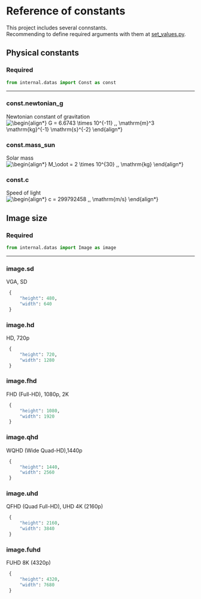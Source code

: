 # Reference of constants
This project includes several connstants.  
Recommending to define required arguments with them at [set_values.py](../set_values.py).  

## Physical constants
### Required
```py
from internal.datas import Const as const
```
---
### const.newtonian_g

 Newtonian constant of gravitation  
![\begin{align*}
G = 6.6743 \times 10^{-11} \,\, \mathrm{m}^3 \mathrm{kg}^{-1} \mathrm{s}^{-2}
\end{align*}](https://render.githubusercontent.com/render/math?math=%5Cdisplaystyle+%5Cbegin%7Balign%2A%7D%0AG+%3D+6.6743+%5Ctimes+10%5E%7B-11%7D+%5C%2C%5C%2C+%5Cmathrm%7Bm%7D%5E3+%5Cmathrm%7Bkg%7D%5E%7B-1%7D+%5Cmathrm%7Bs%7D%5E%7B-2%7D%0A%5Cend%7Balign%2A%7D)

### const.mass_sun

Solar mass  
![\begin{align*}
M_\odot =  2 \times 10^{30} \,\, \mathrm{kg}
\end{align*}](https://render.githubusercontent.com/render/math?math=%5Cdisplaystyle+%5Cbegin%7Balign%2A%7D%0AM_%5Codot+%3D++2+%5Ctimes+10%5E%7B30%7D+%5C%2C%5C%2C+%5Cmathrm%7Bkg%7D%0A%5Cend%7Balign%2A%7D)

### const.c

Speed of light  
![\begin{align*}
c = 299792458 \,\, \mathrm{m/s}
\end{align*}](https://render.githubusercontent.com/render/math?math=%5Cdisplaystyle+%5Cbegin%7Balign%2A%7D%0Ac+%3D+299792458+%5C%2C%5C%2C+%5Cmathrm%7Bm%2Fs%7D%0A%5Cend%7Balign%2A%7D)

## Image size
### Required
```py
from internal.datas import Image as image
```
---
### image.sd
VGA, SD
```py
 {
     "height": 480,
     "width": 640
 }
```
### image.hd
HD, 720p
```py
 {
     "height": 720,
     "width": 1280
 }
```
### image.fhd
FHD (Full-HD), 1080p, 2K
```py
 {
     "height": 1080,
     "width": 1920
 }
```
### image.qhd
WQHD (Wide Quad-HD),1440p
```py
 {
     "height": 1440,
     "width": 2560
 }
```
### image.uhd
QFHD (Quad Full-HD), UHD 4K (2160p)
```py
 {
     "height": 2160,
     "width": 3840
 }
```
### image.fuhd
FUHD 8K (4320p)
```py
 {
     "height": 4320,
     "width": 7680
 }
```
